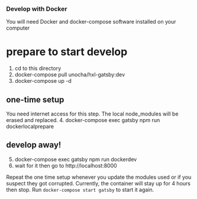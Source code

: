 ### Develop with Docker

You will need Docker and docker-compose software installed on your computer

# prepare to start develop
1. cd to this directory
2. docker-compose pull unocha/hxl-gatsby:dev
3. docker-compose up -d

## one-time setup
You need internet access for this step. The local node_modules will be erased and replaced.
4. docker-compose exec gatsby npm run dockerlocalprepare

## develop away!
5. docker-compose exec gatsby npm run dockerdev
6. wait for it then go to http://localhost:8000

Repeat the one time setup whenever you update the modules used or if you suspect they got corrupted.
Currently, the container will stay up for 4 hours then stop. Run `docker-compose start gatsby` to start it again.
